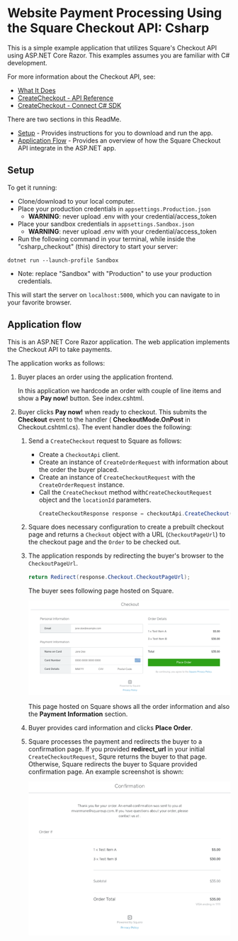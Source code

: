 ﻿# Website Payment Processing Using the Square Checkout API: Csharp

This is a simple example application that utilizes Square's Checkout API 
using ASP.NET Core Razor. This examples assumes you are familiar with C# development. 

For more information about the Checkout API, see:
* [What It Does](https://developer.squareup.com/docs/checkout-api/what-it-does)
* [CreateCheckout - API Reference](https://developer.squareup.com/docs/api/connect/v2#endpoint-checkout-createcheckout)
* [CreateCheckout - Connect C# SDK](https://github.com/square/connect-csharp-sdk/blob/master/docs/CheckoutApi.md) 

There are two sections in this ReadMe.
* [Setup](#setup) - Provides instructions for you to download and run the app.
* [Application Flow](#application-flow) - Provides an overview of how the Square 
Checkout API integrate in the ASP.NET app.

## Setup
To get it running:

* Clone/download to your local computer.
* Place your production credentials in `appsettings.Production.json`
  * <b>WARNING</b>: never upload .env with your credential/access_token
* Place your sandbox credentials in `appsettings.Sandbox.json`
  * <b>WARNING</b>: never upload .env with your credential/access_token
* Run the following command in your terminal, while inside the "csharp_checkout" (this) directory to start your server:
```
dotnet run --launch-profile Sandbox
```
  * Note: replace "Sandbox" with "Production" to use your production credentials.

This will start the server on `localhost:5000`, which you can navigate to in your favorite browser.



## Application flow

This is an ASP.NET Core Razor application. The web application implements the 
Checkout API to take payments.   

The application works as follows:

1. Buyer places an order using the application frontend. 

   In this application we hardcode an order with couple of line items 
   and show a **Pay now!** button. See index.cshtml. 

2. Buyer clicks **Pay now!** when ready to checkout. This submits
the  **Checkout** event to the handler ( **CheckoutMode.OnPost** in 
Checkout.cshtml.cs). The event handler does the following:

    1. Send a `CreateCheckout` request to Square as follows:
        * Create a `CheckoutApi` client.
        * Create an instance of `CreateOrderRequest` with information about the order 
        the buyer placed.
        * Create an instance of `CreateCheckoutRequest` with the `CreateOrderRequest` 
        instance.
        * Call the `CreateCheckout` method with`CreateCheckoutRequest` object and the  `locationId` parameters.
          ```csharp
          CreateCheckoutResponse response = checkoutApi.CreateCheckout(locationId, createCheckoutRequest);
          ```

    1. Square does necessary configuration to create a prebuilt checkout page and
    returns a `Checkout` object with a URL (`CheckoutPageUrl`) to the checkout page and the `Order` to be checked out.

    1. The application responds by redirecting the buyer's browser to the `CheckoutPageUrl`. 
        ```csharp
        return Redirect(response.Checkout.CheckoutPageUrl);
        ```
      
        The buyer sees following page hosted on Square.

        <img src="./checkout.png" width="500"/>

        This page hosted on Square shows all the order information  and also the 
        **Payment Information** section.
       
    1. Buyer provides card information and clicks **Place Order**. 

    1. Square processes the payment and redirects the buyer to a confirmation  page. If you provided **redirect_url** in your initial `CreateCheckoutRequest`, Squre returns the buyer to that page. Otherwise, Square redirects the buyer to Square provided confirmation page. An example screenshot is shown:

        <img src="./confirmation.png" width="500"/>


